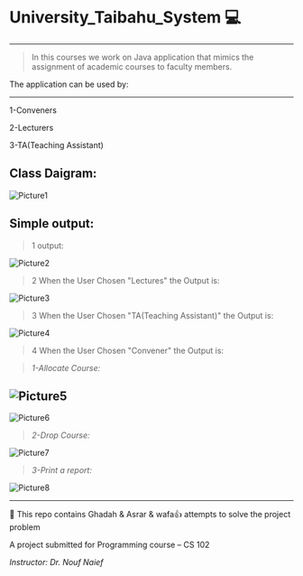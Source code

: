 # University_Taibahu_System :computer:
-----------------------------

> In this courses we work on Java application that mimics the assignment of academic courses to faculty members. 

The application can be used by:

-----------------------------
1-Conveners

2-Lecturers

3-TA(Teaching Assistant)

Class Daigram:
-----------------------

![Picture1](https://user-images.githubusercontent.com/70041510/188226526-b31bfa17-e211-4792-af0c-96ed06811de8.png)

Simple output:
---------------------

> 1 output:

![Picture2](https://user-images.githubusercontent.com/70041510/188227158-d74ebeea-ae1b-44a0-bb9d-02b2c90d9901.png)


> 2 When the User Chosen "Lectures" the Output is:


![Picture3](https://user-images.githubusercontent.com/70041510/188227177-3427d8b5-8649-4098-ad52-e35adf61a006.png)


> 3 When the User Chosen "TA(Teaching Assistant)" the Output is:

![Picture4](https://user-images.githubusercontent.com/70041510/188227195-6baa8673-ad01-4995-80ba-88548fe3397c.png)

>4 When the User Chosen "Convener" the Output is:

> _1-Allocate Course:_


![Picture5](https://user-images.githubusercontent.com/70041510/188227261-894611e5-c64a-4402-9b48-28731dee9594.png)
-------------------------------

![Picture6](https://user-images.githubusercontent.com/70041510/188227673-bd50448b-1b5b-47e0-b343-8ebc137ae7f2.png)

> _2-Drop Course:_


![Picture7](https://user-images.githubusercontent.com/70041510/188227698-5f9e3018-c270-40b7-834a-9bbbc01b6ca8.png)

> _3-Print a report:_


![Picture8](https://user-images.githubusercontent.com/70041510/188227710-68166785-d607-4654-a6c4-973f88449e9e.png)


------------------------------------------------------------------------
💁  This repo contains Ghadah & Asrar & wafa👍 attempts to solve the project problem

A project submitted for Programming course – CS 102

_Instructor: Dr. Nouf Naief_


